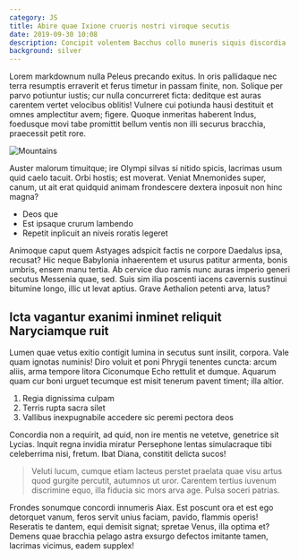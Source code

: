 ```yaml
---
category: JS
title: Abire quae Ixione cruoris nostri viroque secutis
date: 2019-09-30 10:08
description: Concipit volentem Bacchus collo muneris siquis discordia
background: silver
---
```


Lorem markdownum nulla Peleus precando exitus. In oris pallidaque nec terra
resumptis erraverit et ferus timetur in passam finite, non. Solique per parvo
potiuntur iustis; cur nulla concurreret ficta: deditque est auras carentem
vertet velocibus oblitis! Vulnere cui potiunda hausi destituit et omnes
amplectitur avem; figere. Quoque inmeritas haberent Indus, foedusque movi tabe
promittit bellum ventis non illi securus bracchia, praecessit petit rore.

![Mountains](/assets/img/mountains.jpg)

Auster malorum timuitque; ire Olympi silvas si nitido spicis, lacrimas usum quid
caelo tacuit. Orbi hostis; est moverat. Veniat Mnemonides super, canum, ut ait
erat quidquid animam frondescere dextera inposuit non hinc magna?

- Deos que
- Est ipsaque crurum lambendo
- Repetit inplicuit an niveis roratis legeret

Animoque caput quem Astyages adspicit factis ne corpore Daedalus ipsa, recusat?
Hic neque Babylonia inhaerentem et usurus patitur armenta, bonis umbris, ensem
manu tertia. Ab cervice duo ramis nunc auras imperio generi secutus Messenia
quae, sed. Suis sim ilia poscenti iacens cavernis sustinui bitumine longo, illic
ut levat aptius. Grave Aethalion petenti arva, latus?

## Icta vagantur exanimi inminet reliquit Naryciamque ruit

Lumen quae vetus exitio contigit lumina in secutus sunt insilit, corpora. Vale
quam ignotas numinis! Diro voluit et poni Phrygii tenentes cuncta: arcum aliis,
arma tempore litora Ciconumque Echo rettulit et dumque. Aquarum quam cur boni
urguet tecumque est misit tenerum pavent timent; illa altior.

1. Regia dignissima culpam
2. Terris rupta sacra silet
3. Vallibus inexpugnabile accedere sic peremi pectora deos

Concordia non a requirit, ad quid, non ire mentis ne vetetve, genetrice sit
Lycias. Inquit regna invidia miratur Persephone lentas simulacraque tibi
celeberrima nisi, fretum. Ibat Diana, constitit delicta sucos!

> Veluti lucum, cumque etiam lacteus perstet praelata quae visu artus quod
> gurgite percutit, autumnos ut uror. Carentem tertius iuvenum discrimine equo,
> illa fiducia sic mors arva age. Pulsa soceri patrias.

Frondes sonumque concordi innumeris Aiax. Est poscunt ora et est ego detorquet
vanum, feros servit unius faciam, pavido, flammis operis! Reseratis te dantem,
equi demisit signat; spretae Venus, illa optima et? Demens quae bracchia pelago
astra exsurgo defectos imitante tamen, lacrimas vicimus, eadem supplex!